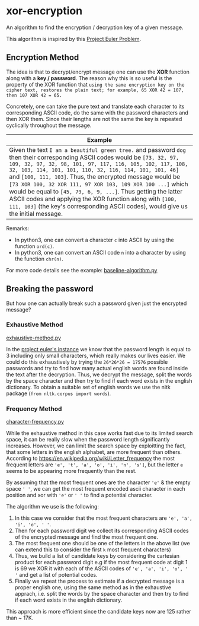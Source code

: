 # xor-encryption
An algorithm to find the encryption / decryption key of a given message.

This algorithm is inspired by this [Project Euler Problem](https://projecteuler.net/problem=59). 

## Encryption Method

The idea is that to decrypt/encrypt message one can use the **XOR** function along with a **key / password**. The reason why this is so useful is the property of the XOR function that `using the same encryption key on the cipher text, restores the plain text; for example, 65 XOR 42 = 107, then 107 XOR 42 = 65.`

Concretely, one can take the pure text and translate each character to its corresponding ASCII code, do the same with the password characters and then XOR them. Since their lengths are not the same the key is repeated cyclically throughout the message.

| **Example**|
|-|
|Given the text `I am a beautiful green tree.` and password `dog` then their corresponding ASCII codes would be `[73, 32, 97, 109, 32, 97, 32, 98, 101, 97, 117, 116, 105, 102, 117, 108, 32, 103, 114, 101, 101, 110, 32, 116, 114, 101, 101, 46]` and `[100, 111, 103]`. Thus, the encrypted message would be `[73 XOR 100, 32 XOR 111, 97 XOR 103, 109 XOR 100 ...]` which would be equal to `[45, 79, 6, 9, ...]`. Thus getting the latter ASCII codes and applying the XOR function along with `[100, 111, 103]` (the key's corresponding ASCII codes), would give us the initial message. |

Remarks:
- In python3, one can convert a character `c` into ASCII by using the function `ord(c)`.
- In python3, one can convert an ASCII code `n` into a character by using the function `chr(n)`.

For more code details see the example: [baseline-algorithm.py](./src/baseline-algorithm.py)

## Breaking the password

But how one can actually break such a password given just the encrypted message?

### Exhaustive Method

[exhaustive-method.py](./src/exhaustive-method.py)

In the [project euler's instance](./src/data/encrypted-message.txt) we know that the password length is equal to 3 including only small characters, which really makes our lives easier. We could do this exhaustively by trying the `26*26*26 = 17576` possible passwords and try to find how many actual english words are found inside the text after the decryption. Thus, we decrypt the message, split the words by the space character and then try to find if each word exists in the english dictionary. To obtain a suitable set of english words we use the nltk package (`from nltk.corpus import words`).

### Frequency Method

[character-frequency.py](./src/character-frequency.py)

While the exhaustive method in this case works fast due to its limited search space, it can be really slow when the password length significantly increases. However, we can limit the search space by exploitting the fact, that some letters in the english alphabet, are more frequent than others. According to https://en.wikipedia.org/wiki/Letter_frequency the most frequent letters are `'e', 't', 'a', 'o', 'i', 'n', 's']`, but the letter `e` seems to be appearing more frequently than the rest.

By assuming that the most frequent ones are the character `'e'` & the empty space `' '`, we can get the most frequent encoded ascii character in each position and xor with `'e'` or `' '` to find a potential character. 

The algorithm we use is the following:

1. In this case we consider that the most frequent characters are `'e', 'a', 'i', 'o', ' '`. 
2. Then for each password digit we collect its corresponding ASCII codes of the encrypted message and find the most frequent one. 
3. The most frequent one should be one of the letters in the above list (we can extend this to consider the first `k` most frequent characters)
4. Thus, we build a list of candidate keys by considering the cartesian product for each password digit e.g if the most frequent code at digit 1 is 69 we XOR it with each of the ASCII codes of `'e', 'a', 'i', 'o', ' '` and get a list of potential codes.
5. Finally we repeat the process to estimate if a decrypted message is a proper english one, using the same method as in the exhaustive apprach, i.e. split the words by the space character and then try to find if each word exists in the english dictionary.

This approach is more efficient since the candidate keys now are 125 rather than ~ 17K. 